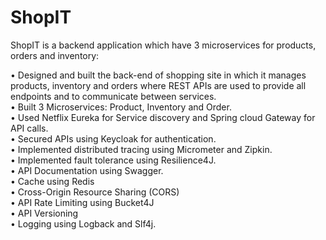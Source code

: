 # ShopIT

ShopIT is a backend application which have 3 microservices for products, orders and inventory:

• Designed and built the back-end of shopping site in which it manages products, inventory and orders where REST APIs are used to provide all endpoints and to communicate between services.<br>
• Built 3 Microservices: Product, Inventory and Order.<br>
• Used Netflix Eureka for Service discovery and Spring cloud Gateway for API calls.<br>
• Secured APIs using Keycloak for authentication.<br>
• Implemented distributed tracing using Micrometer and Zipkin.<br>
• Implemented fault tolerance using Resilience4J.<br>
• API Documentation using Swagger.<br>
• Cache using Redis<br>
• Cross-Origin Resource Sharing (CORS)<br>
• API Rate Limiting using Bucket4J<br>
• API Versioning<br>
• Logging using Logback and Slf4j.<br>
